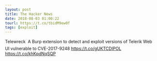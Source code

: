 ```yaml
---
layout: post
title: The Hacker News
date: 2018-08-03 01:00:22
tourl: https://t.co/tbidM9ew0f
tags: [exploit]
---
```

Telewreck  A Burp extension to detect and exploit versions of Telerik Web UI vulnerable to CVE-2017-9248 https://t.co/gUKTCDIPOL https://t.co/khKpdNqSQP